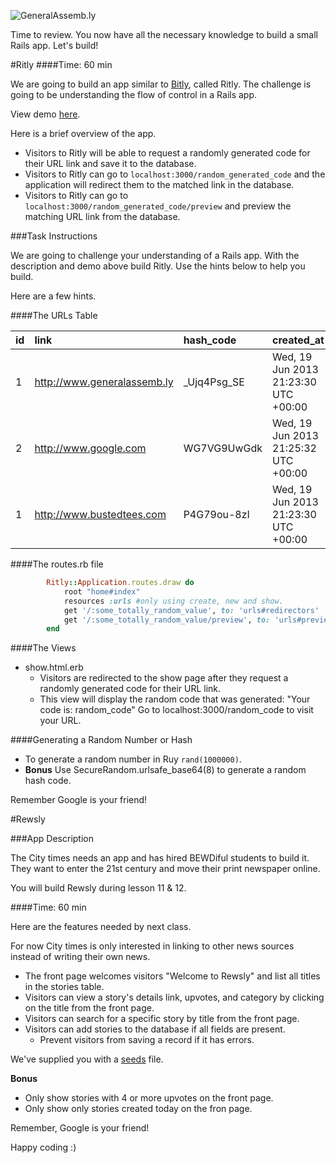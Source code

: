 ![GeneralAssemb.ly](http://studio.generalassemb.ly/GA_Slide_Assets/Exercise_icon_md.png)

Time to review. You now have all the necessary knowledge to build a small Rails app. Let's build!

#Ritly
####Time: 60 min

We are going to build an app similar to [Bitly](https://bitly.com), called Ritly. The challenge is going to be understanding the flow of control in a Rails app.
 
View demo [here](http://localhost:3000).


Here is a brief overview of the app. 

* 	Visitors to Ritly will be able to request a randomly generated code for their URL link and save it to the database.
*	Visitors to Ritly can go to ```localhost:3000/random_generated_code``` and the application will redirect them to the  matched link in the database. 
*	Visitors to Ritly can go to ```localhost:3000/random_generated_code/preview``` and preview the matching URL link from the database. 


###Task Instructions

We are going to challenge your understanding of a Rails app. With the description and demo above build Ritly.
Use the hints below to help you build.

Here are a few hints. 

####The URLs Table

|id|link |hash_code|created_at|updated_at|
|:-|:----|:--------|:---------|:---------|
|1|http://www.generalassemb.ly|_Ujq4Psg_SE|Wed, 19 Jun 2013 21:23:30 UTC +00:00|Wed, 19 Jun 2013 21:23:30 UTC +00:00|
|2|http://www.google.com|WG7VG9UwGdk|Wed, 19 Jun 2013 21:25:32 UTC +00:00|Wed, 19 Jun 2013 21:25:32 UTC +00:00|
|1|http://www.bustedtees.com|P4G79ou-8zI|Wed, 19 Jun 2013 21:23:30 UTC +00:00|Wed, 19 Jun 2013 21:23:30 UTC +00:00|


####The routes.rb file

```ruby
		Ritly::Application.routes.draw do
  			root "home#index" 
  			resources :urls #only using create, new and show.
  			get '/:some_totally_random_value', to: 'urls#redirectors'
  			get '/:some_totally_random_value/preview', to: 'urls#preview'
		end
```

####The Views

*	show.html.erb 
	*	Visitors are redirected to the show page after they request a randomly generated code for their URL link.
	*	This view will display the random code that was generated: "Your code is: random_code" Go to localhost:3000/random_code to visit your URL.
	

####Generating a Random Number or Hash

*	To generate a random number in Ruy ```rand(1000000)```.
*	__Bonus__ Use SecureRandom.urlsafe_base64(8) to generate a random hash code.

Remember Google is your friend!



#Rewsly

###App Description

The City times needs an app and has hired BEWDiful students to build it. They want to enter the 21st century and move their print newspaper online. 

You will build Rewsly during lesson 11 & 12.

####Time: 60 min

Here are the features needed by next class.

For now City times is only interested in linking to other news sources instead of writing their own news. 

*	The front page welcomes visitors "Welcome to Rewsly" and list all titles in the stories table. 
*	Visitors can view a story's details link, upvotes, and  category by clicking on the title from the front page.
*	Visitors can search for a specific story by title from the front page.
*	Visitors can add stories to the database if all fields are present. 
	*	Prevent visitors from saving a record if it has errors.


We've supplied you with a [seeds](seeds.rb) file.

__Bonus__

*	Only show stories with 4 or more upvotes on the front page.
*	Only show only stories created today on the fron page.

Remember, Google is your friend!

Happy coding :)






